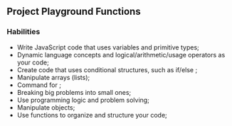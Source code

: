 ## Project Playground Functions

### Habilities

- Write JavaScript code that uses variables and primitive types;
- Dynamic language concepts and logical/arithmetic/usage operators as your code;
- Create code that uses conditional structures, such as if/else ;
- Manipulate arrays (lists);
- Command for ;
- Breaking big problems into small ones;
- Use programming logic and problem solving;
- Manipulate objects;
- Use functions to organize and structure your code;